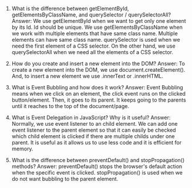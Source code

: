 1. What is the difference between getElementById, getElementsByClassName, and querySelector / querySelectorAll?
Answer: We use getElementById when we want to get only one element by its Id. Id should be unique. We use getElementsByClassName when we work with multiple elements that have same class name. Multiple elements can have same class name. querySelector is used when we need the first element of a CSS selector. On the other hand, we use querySelectorAll when we need all the elements of a CSS selector.

2. How do you create and insert a new element into the DOM?
Answer: To create a new element into the DOM, we use document.createElement(). And, to insert a new element we use .innerText or .innerHTML.

3. What is Event Bubbling and how does it work?
Answer: Event Bubbling means when we click on an element, the click event runs on the clicked button/element. Then, it goes to its parent. It keeps going to the parents until it reaches to the top of the document/page.

4. What is Event Delegation in JavaScript? Why is it useful?
Answer: Normally, we use event listener to an child element. We can add one event listener to the parent element so that it can easily be checked which child element is clicked if there are multiple childs under one parent. It is useful as it allows us to use less code and it is efficient for memory.

5. What is the difference between preventDefault() and stopPropagation() methods?
Answer: preventDefault() stops the browser's default action when the specific event is clicked. stopPropagation() is used when we do not want bubbling to the parent element.

